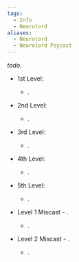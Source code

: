 ```yaml
---
tags:
  - Info
  - Neurolord
aliases:
  - Neurolord
  - Neurolord Psycast
---
```

*todo.*

- 1st Level:
	- .
- 2nd Level:
	- .
- 3rd Level:
	- .
- 4th Level:
	- .
- 5th Level:
	- .

- Level 1 Miscast - .
	- .
- Level 2 Miscast - .
	- .